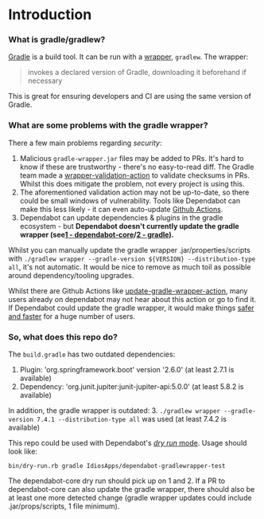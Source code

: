 # Introduction

### What is gradle/gradlew?
[Gradle](https://docs.gradle.org/current/userguide/userguide.html) is a build tool. It can be run with a [wrapper](https://docs.gradle.org/current/userguide/gradle_wrapper.html), `gradlew`. The wrapper:
> invokes a declared version of Gradle, downloading it beforehand if necessary

This is great for ensuring developers and CI are using the same version of Gradle.

### What are some problems with the gradle wrapper?
There a few main problems regarding *security*:
1. Malicious `gradle-wrapper.jar` files may be added to PRs. It's hard to know if these are trustworthy - there's no easy-to-read diff. The Gradle team made a [wrapper-validation-action](https://github.com/gradle/wrapper-validation-action) to validate checksums in PRs. Whilst this does mitigate the problem, not every project is using this.
2. The aforementioned validation action may not be up-to-date, so there could be small windows of vulnerability. Tools like Dependabot can make this less likely - it can even auto-update [Github Actions](https://github.com/gradle/wrapper-validation-action/pull/58).
3. Dependabot can update dependencies & plugins in the gradle ecosystem - but **Dependabot doesn't currently update the gradle wrapper (see[1 - dependabot-core](https://github.com/dependabot/dependabot-core/issues/2223)/[2 - gradle](https://github.com/gradle/gradle/issues/20438)).**

Whilst you can manually update the gradle wrapper .jar/properties/scripts with `./gradlew wrapper --gradle-version ${VERSION} --distribution-type all`, it's not automatic.
It would be nice to remove as much toil as possible around dependency/tooling upgrades.

Whilst there are Github Actions like [update-gradle-wrapper-action](https://github.com/marketplace/actions/update-gradle-wrapper-action), many users already on dependabot may not hear about this action or go to find it. If Dependabot could update the gradle wrapper, it would make things [safer and faster](https://docs.gradle.org/7.0.2/release-notes.html#performance-improvements) for a huge number of users.

### So, what does this repo do?

The `build.gradle` has two outdated dependencies:

1. Plugin: 'org.springframework.boot' version '2.6.0' (at least 2.7.1 is available)
2. Dependency: 'org.junit.jupiter:junit-jupiter-api:5.0.0' (at least 5.8.2 is available)

In addition, the gradle wrapper is outdated:
3. `./gradlew wrapper --gradle-version 7.4.1 --distribution-type all` was used (at least 7.4.2 is available)

This repo could be used with Dependabot's [_dry run_ mode](https://github.com/dependabot/dependabot-core#dry-run-script). Usage should look like:
```shell
bin/dry-run.rb gradle IdiosApps/dependabot-gradlewrapper-test
```

The dependabot-core dry run should pick up on 1 and 2.
If a PR to dependabot-core can also update the gradle wrapper, there should also be at least one more detected change (gradle wrapper updates could include .jar/props/scripts, 1 file minimum).